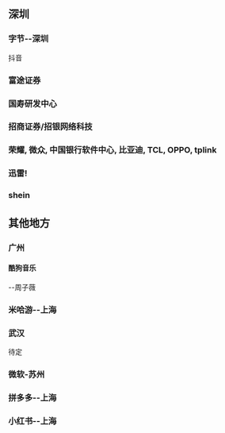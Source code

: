 ## 


## 深圳
### 字节--深圳
抖音 


### 富途证券

### 国寿研发中心


### 招商证券/招银网络科技

### 荣耀, 微众, 中国银行软件中心, 比亚迪, TCL, OPPO, tplink



### 迅雷!


### shein


## 其他地方


### 广州
#### 酷狗音乐
--周子薇


### 米哈游--上海



### 武汉
待定

### 微软-苏州

### 拼多多--上海

### 小红书--上海



